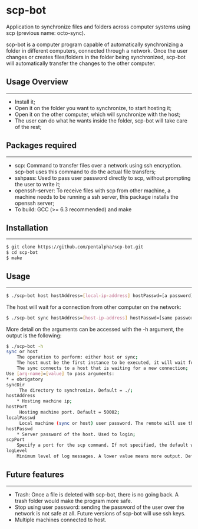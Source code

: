 scp-bot
=========
Application to synchronize files and folders across computer systems using scp (previous name: octo-sync).

scp-bot is a computer program capable of automatically synchronizing a folder in different computers, connected through a network. Once the user changes or creates files/folders in the folder being synchronized, scp-bot will automatically transfer the changes to the other computer.

## Usage Overview ##
--------------------
- Install it;
- Open it on the folder you want to synchronize, to start hosting it;
- Open it on the other computer, which will synchronize with the host;
- The user can do what he wants inside the folder, scp-bot will take care of the rest;

## Packages required ##
-----------------------
- scp: Command to transfer files over a network using ssh encryption. scp-bot uses this command to do the actual file transfers;
- sshpass: Used to pass user password directly to scp, without prompting the user to write it;
- openssh-server: To receive files with scp from other machine, a machine needs to be running a ssh server, this package installs the openssh server;
- To build: GCC (>= 6.3 recommended) and make

## Installation ##
------------------
```sh
$ git clone https://github.com/pentalpha/scp-bot.git
$ cd scp-bot
$ make
```
## Usage ##
-----------
```sh
$ ./scp-bot host hostAddress=[local-ip-address] hostPasswd=[a password]
```

The host will wait for a connection from other computer on the network:

```sh
$ ./scp-bot sync hostAddress=[host-ip-address] hostPasswd=[same password from above]
```

More detail on the arguments can be accessed with the -h argument, the output is the following:

```sh
$ ./scp-bot -h
sync or host
	The operation to perform: either host or sync;
	The host must be the first instance to be executed, it will wait for a connection;
	The sync connects to a host that is waiting for a new connection;
Use [arg-name]=[value] to pass arguments:
* = obrigatory
syncDir
	 The directory to synchronize. Default = ./;
hostAddress
	* Hosting machine ip;
hostPort
	 Hosting machine port. Default = 50002;
localPasswd
	 Local machine (sync or host) user password. The remote will use this password on the scp command;
hostPasswd
	* Server password of the host. Used to login;
scpPort
	Specify a port for the scp command. If not specified, the default will be used;
logLevel
	Minimum level of log messages. A lower value means more output. Default = 7;
```

## Future features ##
---------------------

- Trash: Once a file is deleted with scp-bot, there is no going back. A trash folder would make the program more safe.
- Stop using user password: sending the password of the user over the network is not safe at all. Future versions of scp-bot will use ssh keys.
- Multiple machines connected to host.


